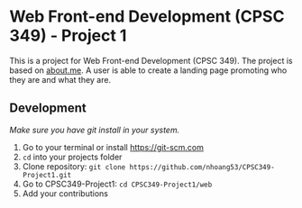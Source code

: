 # Web Front-end Development (CPSC 349) - Project 1

This is a project for Web Front-end Development (CPSC 349). The project is based on [about.me](https://about.me/). A user is able to create a landing page promoting who they are and what they are.

## Development

_Make sure you have git install in your system._

1. Go to your terminal or install https://git-scm.com
2. `cd` into your projects folder
3. Clone repository: `git clone https://github.com/nhoang53/CPSC349-Project1.git`
4. Go to CPSC349-Project1: `cd CPSC349-Project1/web`
5. Add your contributions
